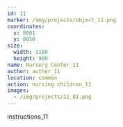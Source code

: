 ```yaml
---
id: 11
marker: /img/projects/object_11.png
coordinates:
  x: 8001
  y: 8050
size:
  width: 1100
  height: 900
name: Nursery Center_11
author: author_11
location: common
action: nursing children_11
images:
  - /img/projects/11_01.png
---
```


instructions_11
